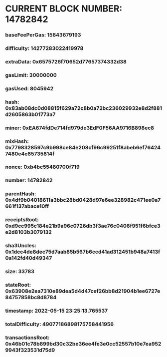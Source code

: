 # CURRENT BLOCK NUMBER: 14782842

### baseFeePerGas: 15843679193
### difficulty: 14277283022419978
### extraData: 0x6575726f70652d77657374332d38
### gasLimit: 30000000
### gasUsed: 8045942
### hash: 0x83ab08dc0d08815f629a72c8b0a72bc236029932e8d2f881d2605863b01773a7
### miner: 0xEA674fdDe714fd979de3EdF0F56AA9716B898ec8
### mixHash: 0x7798328597c9b998ce84e208cf96c99251f8abeb6ef764247480e4e85735814f
### nonce: 0xb4bc55480700f719
### number: 14782842
### parentHash: 0x4df9b04018611a3bbc28bd0428d97e6ee328982c471ee0a7661f137abace10ff
### receiptsRoot: 0xd9cc995c184e21b9a96c0726db3f3ae76c0406f951f6bfce3e2d8103b3079132
### sha3Uncles: 0x1dcc4de8dec75d7aab85b567b6ccd41ad312451b948a7413f0a142fd40d49347
### size: 33783
### stateRoot: 0x63908e2ea7310e89dea5d4d47cef26bb8d21904b1ee6727e84757858bc8d8784
### timestamp: 2022-05-15 23:25:13.765537
### totalDifficulty: 49077186898175758441956
### transactionsRoot: 0x46b01c78b899bd30c32be36ee4fe3e0cc52557b10e7ea9529943f323531d75d9
